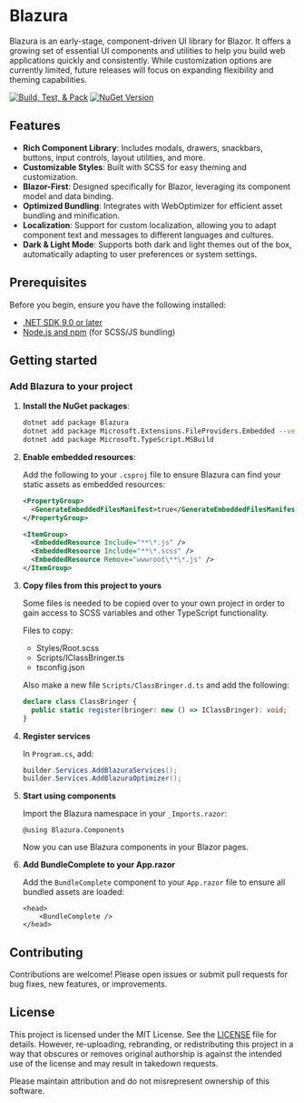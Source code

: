 # Blazura

Blazura is an early-stage, component-driven UI library for Blazor. It offers a growing set of essential UI components and utilities to help you build web applications quickly and consistently. While customization options are currently limited, future releases will focus on expanding flexibility and theming capabilities.

[![Build, Test, & Pack](https://github.com/ZeroXitreo/Blazura/actions/workflows/pack.yml/badge.svg)](https://github.com/ZeroXitreo/Blazura/actions/workflows/pack.yml)
[![NuGet Version](https://img.shields.io/nuget/v/Blazura)](https://www.nuget.org/packages/Blazura/)

## Features

- **Rich Component Library**: Includes modals, drawers, snackbars, buttons, input controls, layout utilities, and more.
- **Customizable Styles**: Built with SCSS for easy theming and customization.
- **Blazor-First**: Designed specifically for Blazor, leveraging its component model and data binding.
- **Optimized Bundling**: Integrates with WebOptimizer for efficient asset bundling and minification.
- **Localization**: Support for custom localization, allowing you to adapt component text and messages to different languages and cultures.
- **Dark & Light Mode**: Supports both dark and light themes out of the box, automatically adapting to user preferences or system settings.

## Prerequisites

Before you begin, ensure you have the following installed:

- [.NET SDK 9.0 or later](https://dotnet.microsoft.com/download)
- [Node.js and npm](https://nodejs.org/) (for SCSS/JS bundling)

## Getting started

### Add Blazura to your project

1. **Install the NuGet packages**:

   ```sh
   dotnet add package Blazura
   dotnet add package Microsoft.Extensions.FileProviders.Embedded --version 9
   dotnet add package Microsoft.TypeScript.MSBuild
   ```

2. **Enable embedded resources**:

   Add the following to your `.csproj` file to ensure Blazura can find your static assets as embedded resources:

   ```xml
   <PropertyGroup>
     <GenerateEmbeddedFilesManifest>true</GenerateEmbeddedFilesManifest>
   </PropertyGroup>

   <ItemGroup>
     <EmbeddedResource Include="**\*.js" />
     <EmbeddedResource Include="**\*.scss" />
     <EmbeddedResource Remove="wwwroot\**\*.js" />
   </ItemGroup>
   ```

3. **Copy files from this project to yours**

   Some files is needed to be copied over to your own project in order to gain access to SCSS variables and other TypeScript functionality.

   Files to copy:

   - Styles/Root.scss
   - Scripts/IClassBringer.ts
   - tsconfig.json

   Also make a new file `Scripts/ClassBringer.d.ts` and add the following:

   ```typescript
   declare class ClassBringer {
     public static register(bringer: new () => IClassBringer): void;
   }
   ```

4. **Register services**

   In `Program.cs`, add:

   ```csharp
   builder.Services.AddBlazuraServices();
   builder.Services.AddBlazuraOptimizer();
   ```

5. **Start using components**

   Import the Blazura namespace in your `_Imports.razor`:

   ```razor
   @using Blazura.Components
   ```

   Now you can use Blazura components in your Blazor pages.

6. **Add BundleComplete to your App.razor**

   Add the `BundleComplete` component to your `App.razor` file to ensure all bundled assets are loaded:

   ```razor
   <head>
       <BundleComplete />
   </head>
   ```

## Contributing

Contributions are welcome! Please open issues or submit pull requests for bug fixes, new features, or improvements.

## License

This project is licensed under the MIT License. See the [LICENSE](LICENSE) file for details. However, re-uploading, rebranding, or redistributing this project in a way that obscures or removes original authorship is against the intended use of the license and may result in takedown requests.

Please maintain attribution and do not misrepresent ownership of this software.

